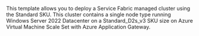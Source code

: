 This template allows you to deploy a Service Fabric managed cluster using the Standard SKU. This cluster contains a single node type running Windows Server 2022 Datacenter on a Standard_D2s_v3 SKU size on Azure Virtual Machine Scale Set with Azure Application Gateway.

